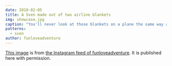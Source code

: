 ```yaml
---
date: 2018-02-05
title: A Sven made out of two airline blankets
img: showcase.jpg
caption: "You'll never look at those blankets on a plane the same way again."
patterns:
  - sven
author: funloveadventure
---
```


[This image](https://www.instagram.com/p/BeKLaPfhGbU/) is from [the Instagram feed of funloveadventure](https://www.instagram.com/funloveadventure/). It is published here with permission.